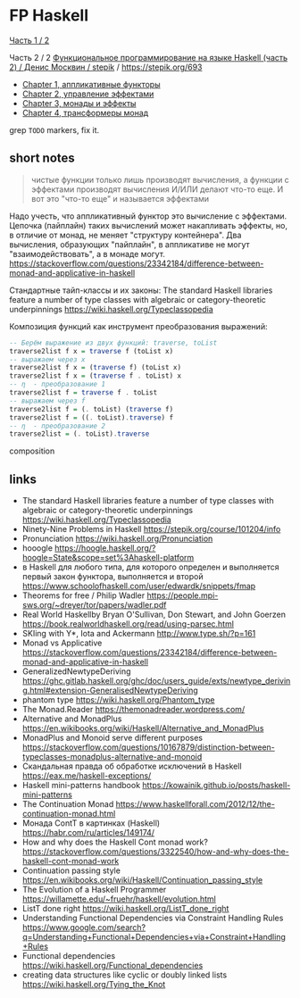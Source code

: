 # FP Haskell

[Часть 1 / 2](https://github.com/vasnake/fp_haskell-c1)

Часть 2 / 2
[Функциональное программирование на языке Haskell (часть 2) / Денис Москвин / stepik](https://stepik.org/course/693/syllabus) /
https://stepik.org/693

- [Chapter 1, аппликативные функторы](./chapter1.md)
- [Chapter 2, управление эффектами](./chapter2.md)
- [Chapter 3, монады и эффекты](./chapter3.md)
- [Chapter 4, трансформеры монад](./chapter4.md)

grep `TODO` markers, fix it.

## short notes

> чистые функции только лишь производят вычисления, а функции с эффектами
производят вычисления И/ИЛИ делают что-то еще. И вот это "что-то еще" и называется эффектами

Надо учесть, что аппликативный функтор это вычисление с эффектами.
Цепочка (пайплайн) таких вычислений может накапливать эффекты, но, в отличие от монад, не меняет "структуру контейнера".
Два вычисления, образующих "пайплайн", в аппликативе не могут "взаимодействовать", а в монаде могут.
https://stackoverflow.com/questions/23342184/difference-between-monad-and-applicative-in-haskell

Стандартные тайп-классы и их законы:
The standard Haskell libraries feature a number of type classes with algebraic or category-theoretic underpinnings https://wiki.haskell.org/Typeclassopedia

Композиция функций как инструмент преобразования выражений:
```hs
-- Берём выражение из двух функций: traverse, toList
traverse2list f x = traverse f (toList x)
-- выражаем через x
traverse2list f x = (traverse f) (toList x)
traverse2list f x = (traverse f . toList) x
-- η  - преобразование 1
traverse2list f = traverse f . toList
-- выражаем через f
traverse2list f = (. toList) (traverse f)  
traverse2list f = ((. toList).traverse) f  
-- η  - преобразование 2
traverse2list = (. toList).traverse
```
composition

## links

- The standard Haskell libraries feature a number of type classes with algebraic or category-theoretic underpinnings https://wiki.haskell.org/Typeclassopedia
- Ninety-Nine Problems in Haskell https://stepik.org/course/101204/info
- Pronunciation https://wiki.haskell.org/Pronunciation
- hooogle https://hoogle.haskell.org/?hoogle=State&scope=set%3Ahaskell-platform
- в Haskell для любого типа, для которого определен и выполняется первый закон функтора, выполняется и второй https://www.schoolofhaskell.com/user/edwardk/snippets/fmap
- Theorems for free / Philip Wadler https://people.mpi-sws.org/~dreyer/tor/papers/wadler.pdf
- Real World Haskellby Bryan O'Sullivan, Don Stewart, and John Goerzen https://book.realworldhaskell.org/read/using-parsec.html
- SKIing with Y*, Iota and Ackermann http://www.type.sh/?p=161
- Monad vs Applicative https://stackoverflow.com/questions/23342184/difference-between-monad-and-applicative-in-haskell
- GeneralizedNewtypeDeriving https://ghc.gitlab.haskell.org/ghc/doc/users_guide/exts/newtype_deriving.html#extension-GeneralisedNewtypeDeriving
- phantom type https://wiki.haskell.org/Phantom_type
- The Monad.Reader https://themonadreader.wordpress.com/
- Alternative and MonadPlus https://en.wikibooks.org/wiki/Haskell/Alternative_and_MonadPlus
- MonadPlus and Monoid serve different purposes https://stackoverflow.com/questions/10167879/distinction-between-typeclasses-monadplus-alternative-and-monoid
- Скандальная правда об обработке исключений в Haskell https://eax.me/haskell-exceptions/
- Haskell mini-patterns handbook https://kowainik.github.io/posts/haskell-mini-patterns
- The Continuation Monad https://www.haskellforall.com/2012/12/the-continuation-monad.html
- Монада ContT в картинках (Haskell) https://habr.com/ru/articles/149174/
- How and why does the Haskell Cont monad work? https://stackoverflow.com/questions/3322540/how-and-why-does-the-haskell-cont-monad-work
- Continuation passing style https://en.wikibooks.org/wiki/Haskell/Continuation_passing_style
- The Evolution of a Haskell Programmer https://willamette.edu/~fruehr/haskell/evolution.html
- ListT done right https://wiki.haskell.org/ListT_done_right
- Understanding Functional Dependencies via Constraint Handling Rules https://www.google.com/search?q=Understanding+Functional+Dependencies+via+Constraint+Handling+Rules
- Functional dependencies https://wiki.haskell.org/Functional_dependencies
- creating data structures like cyclic or doubly linked lists https://wiki.haskell.org/Tying_the_Knot
